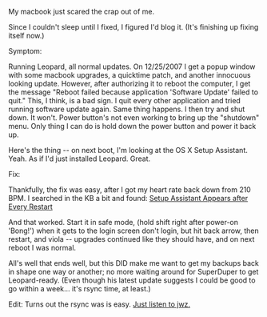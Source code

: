 <!--
.. title: Scary times with my mac (and a fix!)
.. date: 2007/12/26 13:37
.. slug: scary-times-with-my-mac-and-a-fix
.. tags:
.. link:
.. description:
-->

My macbook just scared the crap out of me.

Since I couldn't sleep until I fixed, I figured I'd blog it. (It's finishing up fixing itself now.)

Symptom:

Running Leopard, all normal updates. On 12/25/2007 I get a popup window with some macbook upgrades, a quicktime patch, and another innocuous looking update. However, after authorizing it to reboot the computer, I get the message "Reboot failed because application 'Software Update' failed to quit." This, I think, is a bad sign. I quit every other application and tried running software update again. Same thing happens. I then try and shut down. It won't. Power button's not even working to bring up the "shutdown" menu. Only thing I can do is hold down the power button and power it back up.

Here's the thing -- on next boot, I'm looking at the OS X Setup Assistant. Yeah. As if I'd just installed Leopard. Great.

Fix:

Thankfully, the fix was easy, after I got my heart rate back down from 210 BPM. I searched in the KB a bit and found: [Setup Assistant Appears after Every Restart](http://docs.info.apple.com/article.html?artnum=306998)

And that worked. Start it in safe mode, (hold shift right after power-on 'Bong!') when it gets to the login screen don't login, but hit back arrow, then restart, and viola -- upgrades continued like they should have, and on next reboot I was normal.

All's well that ends well, but this DID make me want to get my backups back in shape one way or another; no more waiting around for SuperDuper to get Leopard-ready. (Even though his latest update suggests I could be good to go within a week... it's rsync time, at least.)

Edit: Turns out the rsync was is easy. [Just listen to jwz.](http://jwz.livejournal.com/801607.html)
